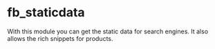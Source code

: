 # fb_staticdata
With this module you can get the static data for search engines. It also allows the rich snippets for products.
